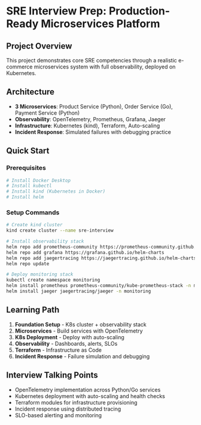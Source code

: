 # SRE Interview Prep: Production-Ready Microservices Platform

## Project Overview
This project demonstrates core SRE competencies through a realistic e-commerce microservices system with full observability, deployed on Kubernetes.

## Architecture
- **3 Microservices**: Product Service (Python), Order Service (Go), Payment Service (Python)
- **Observability**: OpenTelemetry, Prometheus, Grafana, Jaeger
- **Infrastructure**: Kubernetes (kind), Terraform, Auto-scaling
- **Incident Response**: Simulated failures with debugging practice

## Quick Start

### Prerequisites
```bash
# Install Docker Desktop
# Install kubectl
# Install kind (Kubernetes in Docker)
# Install helm
```

### Setup Commands
```bash
# Create kind cluster
kind create cluster --name sre-interview

# Install observability stack
helm repo add prometheus-community https://prometheus-community.github.io/helm-charts
helm repo add grafana https://grafana.github.io/helm-charts
helm repo add jaegertracing https://jaegertracing.github.io/helm-charts
helm repo update

# Deploy monitoring stack
kubectl create namespace monitoring
helm install prometheus prometheus-community/kube-prometheus-stack -n monitoring
helm install jaeger jaegertracing/jaeger -n monitoring
```

## Learning Path
1. **Foundation Setup** - K8s cluster + observability stack
2. **Microservices** - Build services with OpenTelemetry
3. **K8s Deployment** - Deploy with auto-scaling
4. **Observability** - Dashboards, alerts, SLOs
5. **Terraform** - Infrastructure as Code
6. **Incident Response** - Failure simulation and debugging

## Interview Talking Points
- OpenTelemetry implementation across Python/Go services
- Kubernetes deployment with auto-scaling and health checks
- Terraform modules for infrastructure provisioning
- Incident response using distributed tracing
- SLO-based alerting and monitoring
